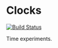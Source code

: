 # Clocks

[![Build Status](https://travis-ci.org/benpickles/clocks.svg?branch=master)](https://travis-ci.org/benpickles/clocks)

Time experiments.
